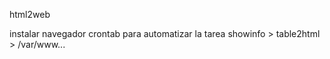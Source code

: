 
html2web

instalar navegador
crontab para automatizar la tarea
showinfo > table2html > /var/www...
